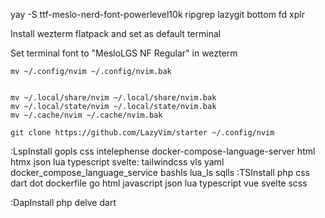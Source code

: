 yay -S ttf-meslo-nerd-font-powerlevel10k ripgrep lazygit bottom fd xplr



Install wezterm flatpack and set as default terminal

Set terminal font to "MesloLGS NF Regular" in wezterm


```
mv ~/.config/nvim ~/.config/nvim.bak


mv ~/.local/share/nvim ~/.local/share/nvim.bak
mv ~/.local/state/nvim ~/.local/state/nvim.bak
mv ~/.cache/nvim ~/.cache/nvim.bak

git clone https://github.com/LazyVim/starter ~/.config/nvim

```


:LspInstall gopls css intelephense docker-compose-language-server html htmx json lua typescript svelte: tailwindcss vls yaml docker_compose_language_service bashls lua_ls sqlls
:TSInstall php css dart dot dockerfile go html javascript json lua typescript vue svelte scss

:DapInstall php delve dart